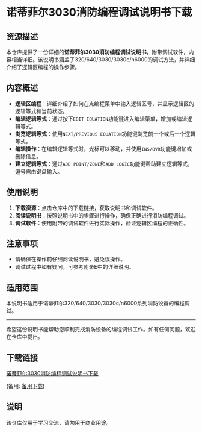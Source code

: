 # 诺蒂菲尔3030消防编程调试说明书下载

## 资源描述

本仓库提供了一份详细的**诺蒂菲尔3030消防编程调试说明书**，附带调试软件，内容相当详细。该说明书涵盖了320/640/3030/3030c/n6000的调试方法，并详细介绍了逻辑区编程的操作步骤。

## 内容概述

- **逻辑区编程**：详细介绍了如何在点编程菜单中输入逻辑区号，并显示逻辑区的逻辑等式和当前状态。
- **编辑逻辑等式**：通过按下`EDIT EQUATION`功能键进入编辑菜单，增加或编辑逻辑等式。
- **浏览逻辑等式**：使用`NEXT/PREVIOUS EQUATION`功能键浏览前一个或后一个逻辑等式。
- **编辑操作**：在编辑逻辑等式时，光标可以移动，并使用`INS/OVR`功能键增加或删除信息。
- **建立逻辑等式**：通过`ADD POINT/ZONE`和`ADD LOGIC`功能键帮助建立逻辑等式，逗号需由键盘输入。

## 使用说明

1. **下载资源**：点击仓库中的下载链接，获取说明书和调试软件。
2. **阅读说明书**：按照说明书中的步骤进行操作，确保正确进行消防编程调试。
3. **调试软件**：使用附带的调试软件进行实际操作，验证逻辑区编程的正确性。

## 注意事项

- 请确保在操作前仔细阅读说明书，避免误操作。
- 调试过程中如有疑问，可参考附录E中的详细说明。

## 适用范围

本说明书适用于诺蒂菲尔320/640/3030/3030c/n6000系列消防设备的编程调试。

---

希望这份说明书能帮助您顺利完成消防设备的编程调试工作。如有任何问题，欢迎在仓库中提出。

## 下载链接
[诺蒂菲尔3030消防编程调试说明书下载](https://pan.quark.cn/s/3e709818a2b4) 

(备用: [备用下载](https://pan.baidu.com/s/1075-VpwG7Qll9RTNPsGuBQ?pwd=1234))

## 说明

该仓库仅用于学习交流，请勿用于商业用途。
